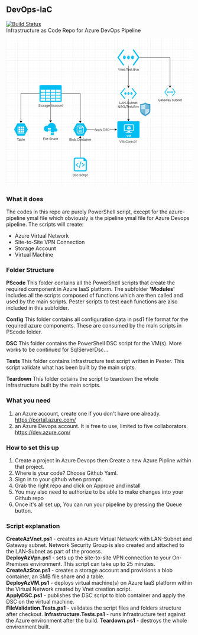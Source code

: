 ## DevOps-IaC  
[![Build Status](https://naweducation.visualstudio.com/AzureIaaS/_apis/build/status/nawawn.DevOps-IaC?branchName=master)](https://naweducation.visualstudio.com/AzureIaaS/_build/latest?definitionId=3&branchName=master)  
Infrastructure as Code Repo for Azure DevOps Pipeline 

![AzureNetworkDiagram](/images/DevOps-IaC.png)

### What it does 
The codes in this repo are purely PowerShell script, except for the azure-pipeline ymal file which obviously is the pipeline ymal file for Azure Devops pipeline. The scripts will create:
* Azure Virtual Network 
* Site-to-Site VPN Connection 
* Storage Account
* Virtual Machine 

### Folder Structure
__PScode__ This folder contains all the PowerShell scripts that create the required component in Azure IaaS platform. The subfolder **'Modules'** includes all the scripts composed of functions which are then called and used by the main scripts. Pester scripts to test each functions are also included in this subfolder.

__Config__ This folder contains all configuration data in psd1 file format for the required azure components. These are consumed by the main scripts in PScode folder.

__DSC__ This folder contains the PowerShell DSC script for the VM(s). More works to be continued for SqlServerDsc...

__Tests__ This folder contains infrastructure test script written in Pester. This script validate what has been built by the main sripts.

__Teardown__ This folder cotains the script to teardown the whole infrastructure built by the main scripts.

### What you need
1. an Azure account, create one if you don't have one already. https://portal.azure.com/
2. an Azure Devops account. It is free to use, limited to five collaborators. https://dev.azure.com/

### How to set this up
1. Create a project in Azure Devops then Create a new Azure Pipline within that project.
2. Where is your code? Choose Github Yaml.
3. Sign in to your github when prompt.
4. Grab the right repo and click on Approve and install
5. You may also need to authorize to be able to make changes into your Github repo
6. Once it's all set up, You can run your pipeline by pressing the Queue button. 

### Script explanation
**CreateAzVnet.ps1** - creates an Azure Virtual Network with LAN-Subnet and Gateway subnet. Network Security Group is also created and attached to the LAN-Subnet as part of the process.  
**DeployAzVpn.ps1** - sets up the site-to-site VPN connection to your On-Premises environment. This script can take up to 25 minutes.  
**CreateAzStor.ps1** - creates a storage account and provisions a blob container, an SMB file share and a table.  
**DeployAzVM.ps1** - deploys virtual machine(s) on Azure IaaS platform within the Virtual Network created by Vnet creation script.  
**ApplyDSC.ps1** - publishes the DSC script to blob container and apply the DSC on the virtual machine.  
**FileValidation.Tests.ps1** - validates the script files and folders structure after checkout. 
**Infrastructure.Tests.ps1** - runs Infrastructure test against the Azure environment after the build.
**Teardown.ps1** - destroys the whole environment built. 

